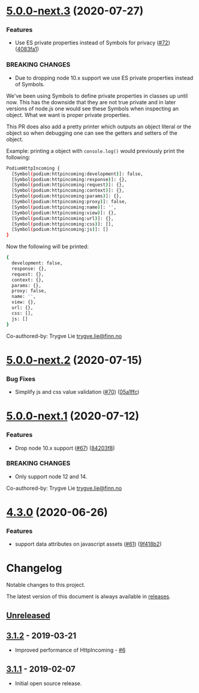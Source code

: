 # [5.0.0-next.3](https://github.com/podium-lib/utils/compare/v5.0.0-next.2...v5.0.0-next.3) (2020-07-27)


### Features

* Use ES private properties instead of Symbols for privacy ([#72](https://github.com/podium-lib/utils/issues/72)) ([4083fa1](https://github.com/podium-lib/utils/commit/4083fa17301630d3669f8c819978fa2a99e5274d))


### BREAKING CHANGES

* Due to dropping node 10.x support we use ES private properties instead of Symbols.

We've been using Symbols to define private properties in classes up until now. This has the downside that they are not true private and in later versions of node.js one would see these Symbols when inspecting an object. What we want is proper private properties.

This PR does also add a pretty printer which outputs an object literal or the object so when debugging one can see the getters and setters of the object.

Example: printing a object with `console.log()` would previously print the following:

```sh
PodiumHttpIncoming {
  [Symbol(podium:httpincoming:development)]: false,
  [Symbol(podium:httpincoming:response)]: {},
  [Symbol(podium:httpincoming:request)]: {},
  [Symbol(podium:httpincoming:context)]: {},
  [Symbol(podium:httpincoming:params)]: {},
  [Symbol(podium:httpincoming:proxy)]: false,
  [Symbol(podium:httpincoming:name)]: '',
  [Symbol(podium:httpincoming:view)]: {},
  [Symbol(podium:httpincoming:url)]: {},
  [Symbol(podium:httpincoming:css)]: [],
  [Symbol(podium:httpincoming:js)]: []
}
```

Now the following will be printed:

```sh
{
  development: false,
  response: {},
  request: {},
  context: {},
  params: {},
  proxy: false,
  name: '',
  view: {},
  url: {},
  css: [],
  js: []
}
```

Co-authored-by: Trygve Lie <trygve.lie@finn.no>

# [5.0.0-next.2](https://github.com/podium-lib/utils/compare/v5.0.0-next.1...v5.0.0-next.2) (2020-07-15)


### Bug Fixes

* Simplify js and css value validation ([#70](https://github.com/podium-lib/utils/issues/70)) ([05a1ffc](https://github.com/podium-lib/utils/commit/05a1ffc17bce3249b349b218a9b5ea8585db5df8))

# [5.0.0-next.1](https://github.com/podium-lib/utils/compare/v4.3.0...v5.0.0-next.1) (2020-07-12)


### Features

* Drop node 10.x support ([#67](https://github.com/podium-lib/utils/issues/67)) ([84203f8](https://github.com/podium-lib/utils/commit/84203f8ee2591b331aa52b2f70035b2a73f9d95e))


### BREAKING CHANGES

* Only support node 12 and 14.

Co-authored-by: Trygve Lie <trygve.lie@finn.no>

# [4.3.0](https://github.com/podium-lib/utils/compare/v4.2.5...v4.3.0) (2020-06-26)


### Features

* support data attributes on javascript assets ([#61](https://github.com/podium-lib/utils/issues/61)) ([9f418b2](https://github.com/podium-lib/utils/commit/9f418b2d04ce7bb04fcfe6e1e1c9cf7de6d50107))

# Changelog

Notable changes to this project.

The latest version of this document is always available in [releases][releases-url].

## [Unreleased]

## [3.1.2] - 2019-03-21

-   Improved performance of HttpIncoming - [#6](https://github.com/podium-lib/utils/pull/6)

## [3.1.1] - 2019-02-07

- Initial open source release.

[unreleased]: https://github.com/podium-lib/utils/compare/v3.1.2...HEAD
[3.1.2]: https://github.com/podium-lib/utils/releases/tag/v3.1.2
[3.1.1]: https://github.com/podium-lib/utils/releases/tag/v3.1.1
[releases-url]: https://github.com/podium-lib/utils/blob/master/CHANGELOG.md
